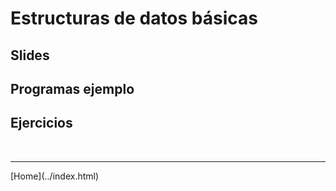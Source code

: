# Estructuras de datos básicas

## Slides


## Programas ejemplo


## Ejercicios


<BR>
<HR>
[Home](../index.html)
<BR>

